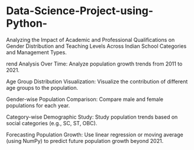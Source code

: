 # Data-Science-Project-using-Python-
Analyzing the Impact of Academic and Professional Qualifications on Gender Distribution and Teaching Levels Across Indian School Categories and Management Types.

rend Analysis Over Time: Analyze population growth trends from 2011 to 2021.

Age Group Distribution Visualization: Visualize the contribution of different age groups to the population.

Gender-wise Population Comparison: Compare male and female populations for each year.

Category-wise Demographic Study: Study population trends based on social categories (e.g., SC, ST, OBC).

Forecasting Population Growth: Use linear regression or moving average (using NumPy) to predict future population growth beyond 2021.
